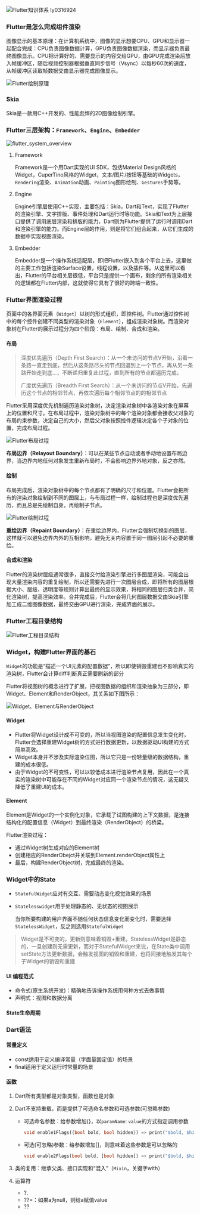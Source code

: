 ![Flutter知识体系](https://static001.geekbang.org/resource/image/99/64/9959006fe52706a123cc7fc596346064.jpg) ly0316924

### Flutter是怎么完成组件渲染

图像显示的基本原理：在计算机系统中，图像的显示想要CPU、GPU和显示器一起配合完成：CPU负责图像数据计算，GPU负责图像数据渲染，而显示器负责最终图像显示。CPU把计算好的、需要显示的内容交给GPU，由GPU完成渲染后放入帧缓冲区，随后视频控制器根据垂直同步信号（Vsync）以每秒60次的速度，从帧缓冲区读取帧数据交由显示器完成图像显示。

![Flutter绘制原理](https://static001.geekbang.org/resource/image/95/2a/95cb258c9103e05398f9c97a1113072a.png)

### Skia

Skia是一款用C++开发的、性能彪悍的2D图像绘制引擎。

### Flutter三层架构：`Framework`、`Engine`、`Embedder`

![flutter_system_overview](http://ucoon.gitee.io/myblogimg/flutter_system_overview.png)

1. Framework

   Framework是一个用Dart实现的UI SDK，包括Material Design风格的Widget，CuperTino风格的Widget，文本/图片/按钮等基础的Widgets，`Rendering`渲染、`Animation`动画、`Painting`图形绘制、`Gestures`手势等。

2. Engine

   Engine引擎层使用C++实现，主要包括：Skia，Dart和Text，实现了Flutter的渲染引擎、文字排版、事件处理和Dart运行时等功能。Skia和Text为上层接口提供了调用底层渲染和排版的能力，Dart则为Flutter提供了运行时调用Dart和渲染引擎的能力。而Engine层的作用，则是将它们组合起来，从它们生成的数据中实现视图渲染。

3. Embedder

   Embedder是一个操作系统适配层，即把Flutter嵌入到各个平台上去，这里做的主要工作包括渲染Surface设置，线程设置，以及插件等。从这里可以看出，Flutter的平台相关层很低，平台只是提供一个画布，剩余的所有渲染相关的逻辑都在Flutter内部，这就使得它具有了很好的跨端一致性。

### Flutter界面渲染过程

页面中的各界面元素（`Widget`）以树的形式组织，即控件树。Flutter通过控件树中的每个控件创建不同类型的渲染对象（`Element`），组成渲染对象树。而渲染对象树在Flutter的展示过程分为四个阶段：布局、绘制、合成和渲染。

#### 布局

>深度优先遍历（Depth First Search）：从一个未访问的节点V开始，沿着一条路一直走到底，然后从这条路尽头的节点回退到上一个节点，再从另一条路开始走到底...，不断递归重复此过程，直到所有的节点都遍历完成。
>
>广度优先遍历（Breadth First Search）：从一个未访问的节点V开始，先遍历这个节点的相邻节点，再依次遍历每个相邻节点的的相邻节点

Flutter采用深度优先机制遍历渲染对象树，决定渲染对象树中各渲染对象在屏幕上的位置和尺寸。在布局过程中，渲染对象树中的每个渲染对象都会接收父对象的布局约束参数，决定自己的大小，然后父对象按照控件逻辑决定各个子对象的位置，完成布局过程。

![Flutter布局过程](https://static001.geekbang.org/resource/image/f9/00/f9e6bbf06231fbad54ed11ef291e8d00.png)

**布局边界（Relayout Boundary）**：可以在某些节点自动或者手动地设置布局边界，当边界内地任何对象发生重新布局时，不会影响边界外地对象，反之亦然。

#### 绘制

布局完成后，渲染对象树中的每个节点都有了明确的尺寸和位置。Flutter会把所有的渲染对象绘制到不同的图层上，与布局过程一样，绘制过程也是深度优先遍历，而且总是先绘制自身，再绘制子节点。

![Flutter绘制过程](https://static001.geekbang.org/resource/image/8c/b8/8c1d612990d9ada0508c5a41c9e4cab8.png)

**重绘边界（Repaint Boundary）**：在重绘边界内，Flutter会强制切换新的图层，这样就可以避免边界内外的互相影响，避免无关内容置于同一图层引起不必要的重绘。

#### 合成和渲染

Flutter的渲染树层级通常很多，直接交付给渲染引擎进行多图层渲染，可能会出现大量渲染内容的重复绘制，所以还需要先进行一次图层合成，即将所有的图层根据大小、层级、透明度等规则计算出最终的显示效果，将相同的图层归类合并，简化渲染树，提高渲染效率。合并完成后，Flutter会将几何图层数据交由Skia引擎加工成二维图像数据，最终交由GPU进行渲染，完成界面的展示。

### Flutter工程目录结构

![Flutter工程目录结构](https://static001.geekbang.org/resource/image/e7/fc/e7ecbd5c21895e396c14154b2f226dfc.png)

### Widget，构建Flutter界面的基石

`Widget`的功能是“描述一个UI元素的配置数据”，所以即使销毁重建也不影响真实的渲染树，Flutter会计算diff判断真正需要刷新的部分

Flutter将视图树的概念进行了扩展，把视图数据的组织和渲染抽象为三部分，即Widget、Element和RenderObject，其关系如下图所示：

![Widget、Element与RenderObject](https://static001.geekbang.org/resource/image/b4/c9/b4ae98fe5b4c9a7a784c916fd140bbc9.png)

#### Widget

- Flutter将Widget设计成不可变的，所以当视图渲染的配置信息发生变化时，Flutter会选择重建Widget树的方式进行数据更新，以数据驱动UI构建的方式简单高效。
- Widget本身并不涉及实际渲染位图，所以它只是一份轻量级的数据结构，重建的成本很低。
- 由于Widget的不可变性，可以以较低成本进行渲染节点复用，因此在一个真实的渲染树中可能存在不同的Widget对应同一个渲染节点的情况，这无疑又降低了重建UI的成本。

#### Element

Element是Widget的一个实例化对象，它承载了试图构建的上下文数据，是连接结构化的配置信息（Widget）到最终渲染（RenderObject）的桥梁。

Flutter渲染过程：

- 通过Widget树生成对应的Element树
- 创建相应的RenderObejct并关联到Element.renderObject属性上
- 最后，构建RenderObject树，完成最终的渲染。

### Widget中的State

- `StatefulWidget`应对有交互、需要动态变化视觉效果的场景

- `Statelesswidget`用于处理静态的、无状态的视图展示

  当你所要构建的用户界面不随任何状态信息变化而变化时，需要选择`StatelessWidget`，反之则选用`StatefulWidget`

>Widget是不可变的，更新则意味着销毁+重建。StatelessWidget是静态的，一旦创建则无需更新，而对于StatefulWidget来说，在State类中调用setState方法更新数据，会触发视图的销毁和重建，也将间接地触发其每个子Widget的销毁和重建

#### UI 编程范式

- 命令式(原生系统开发)：精确地告诉操作系统用何种方式去做事情
- 声明式：视图和数据分离

#### State生命周期



### Dart语法

#### 常量定义

- const适用于定义编译常量（字面量固定值）的场景
- final适用于定义运行时常量的场景

#### 函数

1. Dart所有类型都是对象类型，函数也是对象

2. Dart不支持重载，而是提供了可选命名参数和可选参数(可忽略参数)

   - 可选命名参数：给参数增加{}，以`paramName`:  `value`的方式指定调用参数

     ```dart
     void enable1Flags({bool bold, bool hidden}) => print("$bold, $hidden");
     ```

   - 可选(可忽略)参数：给参数增加[]，则意味着这些参数是可以忽略的

     ```dart
     void enable2Flags(bool bold, [bool hidden]) => print("$bold, $hidden");
     ```

3. 类的复用：继承父类、接口实现和“混入”（`Mixin`，关键字with）

4. 运算符

   - ?.
   - ??=：如果a为null，则给a赋值value
   - ??

   

